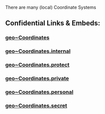 ﻿There are many (local) Coordinate Systems 

## Confidential Links & Embeds: 

### [geo~Coordinates](/_public/Earth/geo~Coordinates.md) 

### [geo~Coordinates.internal](/_internal/Earth/geo~Coordinates.internal.md) 

### [geo~Coordinates.protect](/_protect/Earth/geo~Coordinates.protect.md) 

### [geo~Coordinates.private](/_private/Earth/geo~Coordinates.private.md) 

### [geo~Coordinates.personal](/_personal/Earth/geo~Coordinates.personal.md) 

### [geo~Coordinates.secret](/_secret/Earth/geo~Coordinates.secret.md) 
